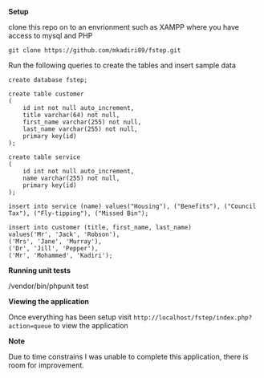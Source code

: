 **Setup**

clone this repo on to an envrionment such as XAMPP where you have access to mysql and PHP

`git clone https://github.com/mkadiri89/fstep.git`

Run the following queries to create the tables and insert sample data

```
create database fstep;

create table customer
(
	id int not null auto_increment,
	title varchar(64) not null,
	first_name varchar(255) not null,
	last_name varchar(255) not null,
	primary key(id)
);

create table service
(
	id int not null auto_increment,
	name varchar(255) not null,
	primary key(id)
);

insert into service (name) values("Housing"), ("Benefits"), ("Council Tax"), ("Fly-tipping"), ("Missed Bin");

insert into customer (title, first_name, last_name) 
values('Mr', 'Jack', 'Robson'),
('Mrs', 'Jane', 'Murray'),
('Dr', 'Jill', 'Pepper'),
('Mr', 'Mohammed', 'Kadiri');
```

**Running unit tests**

/vendor/bin/phpunit test

**Viewing the application**

Once everything has been setup visit `http://localhost/fstep/index.php?action=queue` to view the application

**Note**

Due to time constrains I was unable to complete this application, there is room for improvement.
